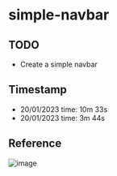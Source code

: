 # simple-navbar

## TODO

- Create a simple navbar

## Timestamp

- 20/01/2023 time: 10m 33s
- 20/01/2023 time: 3m 44s

## Reference

![image](https://user-images.githubusercontent.com/72777807/213991646-e6380796-7cb8-4041-89e5-7b0e217541ab.png)
